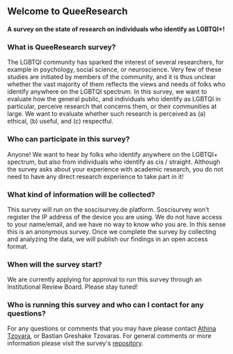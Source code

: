 ## Welcome to QueeResearch 

#### A survey on the state of research on individuals who identify as LGBTQI+!

### What is QueeResearch survey?
The LGBTQI community has sparked the interest of several researchers, for example in psychology, social science, or
neuroscience. Very few of these studies are initiated by members of the community, and it is thus unclear whether the
vast majority of them reflects the views and needs of folks who identify anywhere on the LGBTQI spectrum. In this survey,
we want to evaluate how the general public, and individuals who identify as LGBTQI in particular, perceive research that
concerns them, or their communities at large. We want to evaluate whether such research is perceived as (a) ethical, (b)
useful, and (c) respectful.

### Who can participate in this survey?
Anyone! We want to hear by folks who identify anywhere on the LGBTQI+ spectrum, but also from individuals who identify
as cis / straight. Although the survey asks about your experience with academic research, you do not need to have any
direct research experience to take part in it!

### What kind of information will be collected?
This survey will run on the soscisurvey.de platform. Soscisurvey won’t register the IP address of the device you are using. We
do not have access to your name/email, and we have no way to know who you are. In this sense this is an anonymous
survey. Once we complete the survey by collecting and analyzing the data, we will publish our findings in an open access
format.


### When will the survey start?
We are currently applying for approval to run this survey through an Institutional Review Board. Please stay tuned!

### Who is running this survey and who can I contact for any questions?
For any questions or comments that you may have please contact [Athina Tzovara](athina.tz@gmail.com), or Bastian Greshake Tzovaras. For
general comments or more information please visit the survey's [repository](https://github.com/aath0/MinoritiesInResearch).
